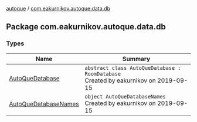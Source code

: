 [autoque](../index.md) / [com.eakurnikov.autoque.data.db](./index.md)

## Package com.eakurnikov.autoque.data.db

### Types

| Name | Summary |
|---|---|
| [AutoQueDatabase](-auto-que-database/index.md) | `abstract class AutoQueDatabase : RoomDatabase`<br>Created by eakurnikov on 2019-09-15 |
| [AutoQueDatabaseNames](-auto-que-database-names/index.md) | `object AutoQueDatabaseNames`<br>Created by eakurnikov on 2019-09-15 |
